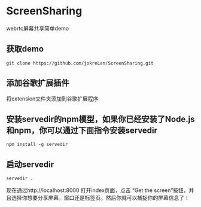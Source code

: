 # ScreenSharing
webrtc屏幕共享简单demo

## 获取demo
`git clone https://github.com/jokreLan/ScreenSharing.git`

## 添加谷歌扩展插件
将extension文件夹添加到谷歌扩展程序

## 安装servedir的npm模型，如果你已经安装了Node.js和npm，你可以通过下面指令安装servedir
`npm install -g servedir`

## 启动servedir
`servedir .`

现在通过http://localhost:8000 打开index页面，点击 “Get the screen”按钮，并且选择你想要分享屏幕，窗口还是标签页。然后你就可以捕捉你的屏幕信息了！
